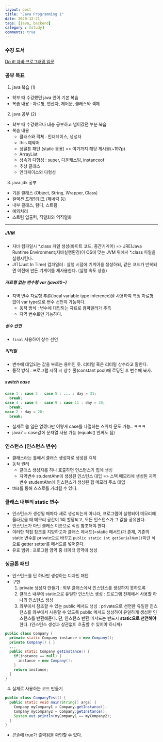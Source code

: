```yaml
---
layout: post
title: "Java Programming 1"
date: 2020-12-21
tags: [java, backend]
category : [study]
comments: true
---
```


### 수강 도서
[Do it! 자바 프로그래밍 입문](https://book.naver.com/bookdb/book_detail.nhn?bid=13797129)

### 공부 목표
1. java 복습 (1)
  - 학부 때 수강했던 java 언어 기본 복습
  - 복습 내용 : 자료형, 연산자, 제어문, 클래스와 객체
2. java 공부 (2)
  - 학부 때 수강했으나 대충 공부하고 넘어갔던 부분 복습
  - 복습 내용
    - 클래스와 객체 : 인터페이스, 생성자
    - this 예약어
    - 싱글톤 패턴 (static 응용) => 여기까지 해당 게시물(~197p)  
    - ArrayList
    - 상속과 다형성 : super, 다운캐스팅, instanceof
    - 추상 클래스
    - 인터페이스와 다형성
3. java jdk 공부
  - 기본 클래스 (Object, String, Wrapper, Class)
  - 컬렉션 프레임워크 (제네릭 등)
  - 내부 클래스, 람다, 스트림
  - 예외처리
  - 스트림 입출력, 직렬화와 역직렬화

---

##### JVM
- 자바 컴파일시 *.class 파일 생성(바이트 코드, 중간기계어) => JRE(Java Runtime Environment;자바실행환경)이 OS에 맞는 JVM 위에서 *.class 파일을 실행시킨다.
- JIT(Just In Time) 컴파일러 : 실행 시점에 기계어를 생성하되, 같은 코드가 반복되면 이전에 만든 기계어를 재사용한다. (실행 속도 상승)

##### 자료형 없는 변수형 var (java10~)
- 지역 변수 자료형 추론(local variable type inference)을 사용하여 특정 자료형 없이 var type으로 변수 선언이 가능하다.
  - 동작 방식 : 변수에 대입되는 자료로 컴파일러가 추측
  - 지역 변수로만 가능하다.

##### 상수 선언
- `final` 사용하여 상수 선언

##### 리터럴
- 변수에 대입되는 값을 부르는 용어인 듯. 리터럴 혹은 리터럴 상수라고 말한다.
- 동작 방식 : 프로그램 시작 시 상수 풀(constant pool)에 로딩된 후 변수에 복사.

##### switch case

```java
case 1 : case 3 : case 5 : ... : day = 31;
  break;
case 4 : case 6 : case 9 : case 11 : day = 30;
  break;
case 2 : day = 28;
  break;
```

- 실제로 쓸 일은 없겠다만 이렇게 case를 나열하는 스위치 문도 가능.. ㅋㅋㅋ
- java7 ~ case값에 문자열 사용 가능 (equals() 안써도 됨)

### 인스턴스 (인스턴스 변수)
- 클래스라는 틀에서 클래스 생성자로 생성된 객체
- 동작 원리
  - 클래스 생성자를 하나 호출하면 인스턴스가 힙에 생성
  - 지역변수 studentAhn에 생성된 인스턴스 대입 => 스택 메모리에 생성된 지역 변수 studentAhn에 인스턴스가 생성된 힙 메모리 주소 대입
- this를 통해 스스로를 가리킬 수 있다.

### 클래스 내부의 static 변수
- 인스턴스가 생성될 때마다 새로 생성되는게 아니라, 프로그램이 실행되어 메모리에 올라갔을 때 메모리 공간이 1회 할당되고, 모든 인스턴스가 그 값을 공유한다.
- 인스턴스가 아닌 클래스 이름으로 직접 참조해야 한다.
- 이러한 직접 참조를 지양하고자 클래스 메서드(=static 메서드)가 존재, 기존의 static 변수를 private으로 바꾸고 `public static int getSerialNum()`이런 식으로 getter setter를 메서드를 넣어준다.
- 유효 범위 : 프로그램 영역 중 데이터 영역에 생성

### 싱글톤 패턴
- 인스턴스를 단 하나만 생성하는 디자인 패턴
- 구현
  1. private 생성자 만들기
    : 외부 클래스에서 인스턴스를 생성하지 못하도록
  2. 클래스 내부에 static으로 유일한 인스턴스 생성
    : 프로그램 전체에서 사용할 하나의 인스턴스 생성
  3. 외부에서 참조할 수 있는 public 메서드 생성
    : private으로 선언한 유일한 인스턴스를 외부에서 사용할 수 있도록 public 메서드 생성하여 유일하게 생성한 인스턴스를 반환해준다. 단, 인스턴스 반환 메서드는 반드시 **static으로 선언해야** 한다. (인스턴스 생성과 상관없이 호출할 수 있어야 하니까)

```java
public class Company {
  private static Company instance = new Company();
  private Company() { }
  ...
  public static Company getInstance() {
    if(instance == null) {
      instance = new Company();
    }
    return instance;
  }
}
```

4. 실제로 사용하는 코드 만들기

```java
public class CompanyTest() {
  public static void main(String[] args) {
    Company myCompany1 = Company.getInstance();
    Company myCompany2 = Company.getInstance();
    System.out.println(myCompany1 == myCompany2);
  }
}
```

- 콘솔에 true가 출력됨을 확인할 수 있다.
